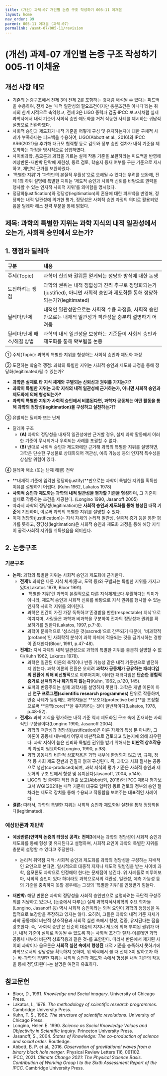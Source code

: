 ```yaml
---
title: (개선) 과제-07 개인별 논증 구조 작성하기 005-11 이채윤
layout: home
nav_order: 99
parent: 005-11 이채윤 (과제-07)
permalink: /asmt-07/005-11/revision
---
```


# (개선) 과제-07 개인별 논증 구조 작성하기 005-11 이채윤 

## 개선 사항 메모

- 기존의 논증구조에서 전제 3이 전제 2를 포함하는 것처럼 해석될 수 있다는 피드백을 수용하여, 전제 2는 ‘내적 일관성의 필요조건이지만 충분조건은 아니다’라는 취지의 한계 지적으로 축약했고, 전제 3은 LIGO 중력파 검출·IPCC 보고서처럼 실제 과학사에서 내적 기준이 사회적 승인·제도화를 거쳐 작동한 사례를 제시하는 귀납적 설명으로 전환하였다.
- 사회적 승인과 제도화가 내적 기준을 어떻게 구성 및 유지하는지에 대한 구체적 사례가 부족하다는 피드백을 수용하여, LIGO(Abbott et al., 2016)와 IPCC AR6(2021)을 추가해 대규모 협력형 동료 검토와 정부 승인 절차가 내적 기준을 제도화하는 과정을 명시적으로 삽입하였다.
- 사이비과학, 음모론과 과학을 가르는 실제 작동 기준을 보완하라는 피드백을 반영해 예상반론-재반박 단락에 재현성, 동료 검토, 학술지 등재 여부를 구분 기준으로 제시하고, 재반박 근거를 보완하였다. 
- '특별한 지위'가 '과학만의 본질적 우월성'으로 오해될 수 있다는 우려를 보완해, 전제 1의 하위 설명에 특별한 지위는 '제도적 승인과 사회적 신뢰를 바탕으로 권력을 행사할 수 있는 인지적·사회적 지위'를 의미함을 명시했다. 
- 정당화(justification)와 정당성(legitimation)의 혼용에 대한 피드백을 반영해, 정당화는 내적 일관성에 의거한 평가, 정당성은 사회적 승인 과정의 의미로 활용되었음을 딜레마 해소 전략 부분을 통해 밝혔다. 

## 제목: 과학의 특별한 지위는 과학 지식의 내적 일관성에서 오는가, 사회적 승인에서 오는가?

## 1. 쟁점과 딜레마

| 구분 | 내용 |
|:---|:---|
| 주제(Topic) | 과학이 신뢰와 권위를 얻게되는 정당화 방식에 대한 논쟁 |
| 도전하려는 쟁점 | 과학의 권위는 내적 정합성과 진리 추구로 정당화되는가(justified), 아니면 사회적 승인과 제도화를 통해 정당화되는가?(legitimated) |
| 딜레마/난제 | 내적인 일관성만으로는 사회적 수용 과정을, 사회적 승인만으로는 내재적 일관성과 객관성을 충분히 설명하기 어려움 |
| 딜레마/난제 해소/해결 방법 | 과학의 내적 일관성을 보장하는 기준들이 사회적 승인과 제도화를 통해 확보됨을 논증 |

① 주제(Topic): 과학의 특별한 지위를 형성하는 사회적 승인과 제도화 과정 

② 도전하는 학술적 쟁점: 과학의 특별한 지위는 사회적 승인과 제도화 과정을 통해 정당화(legitimated)될 수 있는가?

- **과학은 실제로 타 지식 체계와 구별되는 신뢰성과 권위를 가지는가?**  
- **과학이 특별한 지위는 과학 지식의 내적 일관성에 근거하는가, 아니면 사회적 승인과 제도화에 의해 형성되는가?**  
- **과학의 특별한 지위가 사회적 승인에서 비롯된다면, 과학자 공동체는 어떤 활동을 통해 과학의 정당성(legitimation)을 구성하고 실천하는가?**

③ 유발되는 딜레마 또는 난제

- 딜레마 구조
  - **(A)** 과학의 정당성을 내재적 일관성에만 근거할 경우, 실제 과학 활동에서 이러한 기준이 무시되거나 우회되는 사례를 포괄할 수 없다.
  - **(B)** 반대로 사회적 승인과 제도화에만 근거해 과학의 특별한 지위를 설명하면, 과학은 단순한 구성물로 상대화되어 객관성, 예측 가능성 등의 인지적 특수성을 상실할 위험이 있다.

④ 딜레마 해소 (또는 난제 해결) 전략

- **내재적 기준에 입각한 정당화(justify)**만으로는 과학이 특별한 지위를 획득한 이유를 설명하기 어렵다. (Kuhn 1962, Lakatos 1978)
- **사회적 승인과 제도화는 과학의 내적 일관성을 평가할 기준을 형성**하며, 그 기준이 실제로 작동하는 조건을 제공한다. (Longino 1990, Jasanoff 2005)
- 따라서 과학의 정당성(legitimation)은 **사회적 승인과 제도화를 통해 형성된 내적 기준**에 기반하며, 이로써 과학의 특별한 지위를 설명할 수 있다. 
- 이때 정당화(justification)는 지식 자체의 논리적 일관성, 실증적 증거 등을 통한 평가를 뜻하고, 정당성(legitimation)은 사회적 승인과 제도화 과정을 통해 해당 지식이 공적·사회적 지위를 취득했음을 의미한다. 

## 2. 논증구조

### 기본구조

- **논제:** 과학의 특별한 지위는 사회적 승인과 제도화에 근거한다.
  - **전제1:** 과학은 다른 지식 체계(종교, 도덕 등)와 구별되는 특별한 지위를 가지고 있다(Lakatos 1978, Bloor 1991).
      - '특별한 지위'란 과학이 본질적으로 다른 지식체계보다 우월하다는 의미가 아니라, 제도적 승인과 사회적 신뢰를 바탕으로 지식 권위를 행사할 수 있는 인지적·사회적 지위를 의미한다.
      - 과학은 인간이 가진 가장 독특하고'존경받을 만한(respectable) 지식'으로 여겨지며, 사람들은 과학과 비과학을 구분하여 전자의 정당성과 권위를 확보하기를 원한다(Lakatos, 1997, p.7-8).
      - 과학이 문화적으로 '성스러운 것(sacred)'으로 간주되기 때문에, '비과학적(profane)'인 사회학적 분석이 과학 자체에 적용되는 것을 금기시하는 경향이 존재한다(Bloor, 1991, p.47-48).
  - **전제2:** 지식 자체의 내적 일관성으로 과학의 특별한 지위를 충분히 설명할 수 없다(Kuhn 1962, Lakatos 1978).
    - 과학은 일관된 이론의 축적이나 반증 가능성 같은 내적 기준만으로 발전하지 않는다. 과학 이론의 전환은 오히려 **과학자 공동체가 공유하는 패러다임의 전환에 의해 비선형적**으로 이루어지며, 이러한 패러다임은 **단순한 경험적 증거로 선택되거나 폐기되지 않는다**(Kuhn, 1962, p.120, 145).
    - 포퍼의 반증주의는 실제 과학사를 설명하지 못한다. 과학은 개별 이론이 아닌 **연구 프로그램(scientific research programmes)** 단위로 작동하며, 반증 사례가 등장해도 과학자들은 **보호대(protective belt)**를 조정함으로써 **중핵(core)**을 유지하려는 것이 일반적이다(Lakatos, 1978, p.48-52).
  - **전제3:** 과학 지식을 평가하는 내적 기준 역시 제도화된 구조 속에 존재하는 사회적인 구성물이다(Longino 1990, Jasanoff 2004).
      - 과학의 객관성과 정당성(justification)은 이론 자체의 특성 뿐 아니라, 그 이론이 공동체 내부에서 어떻게 비판적으로 검토되고 있는지에 의해 좌우된다. 과학 지식이 높은 신뢰와 특별한 권위를 받기 위해서는 **비판적 상호작용**의 과정이 필요하다(Longino, 1990, p.98).
      - 과학 공동체의 비판적 상호작용은 과학 내부에 한정되지 않고 법, 규제, 정책 등 사회 제도 전반과 긴밀히 얽혀 구성된다. 즉, 과학과 사회 질서는 공동으로 생산(co-produced)되며, 과학 지식의 평가 기준은 사회적 승인과 제도화의 구조 안에서 형성 및 유지된다(Jasanoff, 2004, p.145).
      - LIGO의 첫 중력파 직접 검출 보고(Abbott외, 2016)와 IPCC 제6차 평가보고서 WGI(2021)는 내적 기준이 대규모 협력형 동료 검토와 정부의 승인 절차라는 제도적 장치를 통해 수용되고 작동함을 보여주는 대표적인 사례이다. 
- **결론:** 따라서, 과학의 특별한 지위는 사회적 승인과 제도화된 실천을 통해 정당화된다(legitimated).

### 예상반론과 재반박

- **예상반론(연역적 논증의 타당성 공격):** **전제3**에서는 과학의 정당성이 사회적 승인과 제도화를 통해 형성 및 유지된다고 설명하며, 사회적 요인이 과학의 특별한 지위를 충분히 설명할 수 있다고 주장한다.
  - 논리적 취약점 지적: 사회적 승인과 제도화를 과학의 정당성을 구성하는 지배적인 요인으로 본다면, 일시적으로 대중적 지지나 제도적 뒷받침을 받는 사이비 과학, 음모론도 과학으로 인정해야 한다는 문제점이 생긴다. 위 사례들로 미루어보아, 사회적 승인이 있다 하더라도 과학으로서의 객관성, 일관성, 예측 가능성 등의 기준을 충족하지 못할 경우에는 그것의 '특별한 지위'를 인정받기 힘들다.

- **재반박:** 해당 반론은 과학의 정당성을 사회적 승인만으로 설명하려는 극단적 구성주의를 겨냥하고 있으나, (논증에서 다루는) 실제 과학지식사회학의 주요 학자들(Longino, Jasanoff 등) 역시 사회적 승인이라는 외적 요인이 과학의 정당성을 독립적으로 보장함을 주장하고 있지는 않다. 오히려, 그들은 과학의 내적 기준 자체가 과학 공동체의 비판적 상호작용과 사회적 실천 속에서 형성, 검증, 유지된다는 점을 강조한다. 즉, '사회적 승인'은 단순히 대중의 지지나 제도에 의해 부여된 권위가 아닌, 내적 기준이 실제로 작동될 수 있도록 하는 사회적 조건과 절차-이를테면 과학 공동체 내부의 비판적 상호작용과 같은 것-를 포함한다. 따라서 반론에서 제기된 사이비 과학이나 음모론은 **사회적 실천 속에서 형성된** 내적 기준을 충족하지 못하기에 과학으로서의 정당성을 획득하지 못하며, 위 맥락에서 볼 때 전제 3이 말하고자 하는 바-과학의 특별한 지위는 사회적 승인과 제도화 속에서 형성된 내적 기준의 작동을 통해 정당화된다-는 설명은 여전히 유효하다.

## 참고문헌

- Bloor, D., 1991. *Knowledge and Social imagery*. University of Chicago Press.
- Lakatos, I., 1978. *The methodology of scientific research programmes*. Cambridge University Press.
- Kuhn, T. S., 1962. *The structure of scientific revolutions*. University of Chicago Press. 
- Longino, Helen E. 1990. *Science as Social Knowledge Values and Objectivity in Scientific Inquiry*. Princeton University Press.
- Jasanoff, S., 2004. *States of Knowledge: The co-production of science and social order*. Routledge.
- Abbott, B. P. et al., 2016. *Observation of gravitational waves from a binary black hole merger*. Physical Review Letters 116, 061102.
- IPCC, 2021. *Climate Change 2021: The Physical Science Basis. Contribution of Working Group I to the Sixth Assessment Report of the IPCC*. Cambridge University Press.